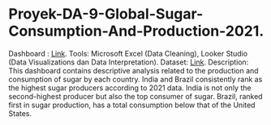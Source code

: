 # Proyek-DA-9-Global-Sugar-Consumption-And-Production-2021.
Dashboard : [Link](https://lookerstudio.google.com/u/0/reporting/66048943-a91f-40e3-8860-963d603a2eff/page/7lC9D?s=nOXMppE3abs).
Tools: 
Microsoft Excel (Data Cleaning), Looker Studio (Data Visualizations dan Data Interpretation).
Dataset: [Link](https://www.kaggle.com/datasets/kkhandekar/sugar-world-production-consumption-and-trade).
Description:
This dashboard contains descriptive analysis related to the production and consumption of sugar by each country. India and Brazil consistently rank as the highest sugar producers according to 2021 data. India is not only the second-highest producer but also the top consumer of sugar. Brazil, ranked first in sugar production, has a total consumption below that of the United States.
